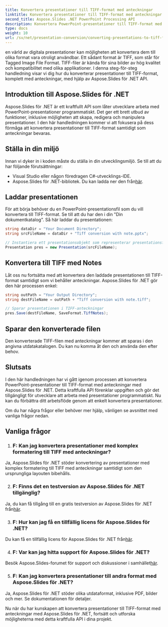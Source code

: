 ```yaml
---
title: Konvertera presentationer till TIFF-format med anteckningar
linktitle: Konvertera presentationer till TIFF-format med anteckningar
second_title: Aspose.Slides .NET PowerPoint Processing API
description: Konvertera PowerPoint-presentationer till TIFF-format med talarens anteckningar med Aspose.Slides för .NET. Högkvalitativ, effektiv konvertering.
type: docs
weight: 10
url: /sv/net/presentation-conversion/converting-presentations-to-tiff-format-with-notes/
---
```


en värld av digitala presentationer kan möjligheten att konvertera dem till olika format vara otroligt användbar. Ett sådant format är TIFF, som står för Tagged Image File Format. TIFF-filer är kända för sina bilder av hög kvalitet och kompatibilitet med olika applikationer. I denna steg-för-steg handledning visar vi dig hur du konverterar presentationer till TIFF-format, komplett med anteckningar, med hjälp av Aspose.Slides för .NET API.

## Introduktion till Aspose.Slides för .NET

Aspose.Slides för .NET är ett kraftfullt API som låter utvecklare arbeta med PowerPoint-presentationer programmatiskt. Det ger ett brett utbud av funktioner, inklusive möjligheten att skapa, redigera och manipulera presentationer. I den här handledningen kommer vi att fokusera på dess förmåga att konvertera presentationer till TIFF-format samtidigt som anteckningar bevaras.

## Ställa in din miljö

Innan vi dyker in i koden måste du ställa in din utvecklingsmiljö. Se till att du har följande förutsättningar:

- Visual Studio eller någon föredragen C#-utvecklings-IDE.
-  Aspose.Slides för .NET-bibliotek. Du kan ladda ner den från[här](https://releases.aspose.com/slides/net/).

## Laddar presentationen

För att börja behöver du en PowerPoint-presentationsfil som du vill konvertera till TIFF-format. Se till att du har den i din "Din dokumentkatalog". Så här laddar du presentationen:

```csharp
string dataDir = "Your Document Directory";
string srcFileName = dataDir + "Tiff conversion with note.pptx";

// Instantiera ett presentationsobjekt som representerar presentationsfilen
Presentation pres = new Presentation(srcFileName);
```

## Konvertera till TIFF med Notes

Låt oss nu fortsätta med att konvertera den laddade presentationen till TIFF-format samtidigt som vi behåller anteckningar. Aspose.Slides för .NET gör den här processen enkel:

```csharp
string outPath = "Your Output Directory";
string destFileName = outPath + "Tiff conversion with note.tiff";

// Sparar presentationen i TIFF-anteckningar
pres.Save(destFileName, SaveFormat.TiffNotes);
```

## Sparar den konverterade filen

Den konverterade TIFF-filen med anteckningar kommer att sparas i den angivna utdatakatalogen. Du kan nu komma åt den och använda den efter behov.

## Slutsats

I den här handledningen har vi gått igenom processen att konvertera PowerPoint-presentationer till TIFF-format med anteckningar med Aspose.Slides för .NET. Detta kraftfulla API förenklar uppgiften och gör det tillgängligt för utvecklare att arbeta med presentationer programmatiskt. Nu kan du förbättra ditt arbetsflöde genom att enkelt konvertera presentationer.

Om du har några frågor eller behöver mer hjälp, vänligen se avsnittet med vanliga frågor nedan.

## Vanliga frågor

1. ### F: Kan jag konvertera presentationer med komplex formatering till TIFF med anteckningar?

Ja, Aspose.Slides för .NET stöder konvertering av presentationer med komplex formatering till TIFF med anteckningar samtidigt som den ursprungliga layouten bibehålls.

2. ### F: Finns det en testversion av Aspose.Slides för .NET tillgänglig?

 Ja, du kan få tillgång till en gratis testversion av Aspose.Slides för .NET från[här](https://releases.aspose.com/).

3. ### F: Hur kan jag få en tillfällig licens för Aspose.Slides för .NET?

 Du kan få en tillfällig licens för Aspose.Slides för .NET från[här](https://purchase.aspose.com/temporary-license/).

4. ### F: Var kan jag hitta support för Aspose.Slides för .NET?

 Besök Aspose.Slides-forumet för support och diskussioner i samhället[här](https://forum.aspose.com/).

5. ### F: Kan jag konvertera presentationer till andra format med Aspose.Slides för .NET?

 Ja, Aspose.Slides för .NET stöder olika utdataformat, inklusive PDF, bilder och mer. Se dokumentationen för detaljer.

Nu när du har kunskapen att konvertera presentationer till TIFF-format med anteckningar med Aspose.Slides för .NET, fortsätt och utforska möjligheterna med detta kraftfulla API i dina projekt.